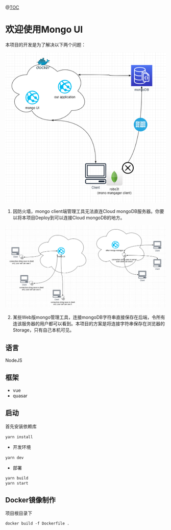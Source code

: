 @[TOC](Welcome)

# 欢迎使用Mongo UI
本项目的开发是为了解决以下两个问题：
    
![image](https://github.com/DinoFeng/MongoUI/blob/master/Solution.png)
    
1.  因防火墙，mongo client端管理工具无法直连Cloud mongoDB服务器。你要以将本项目Deploy到可以连接Cloud mongoDB的地方。
    
![image](https://github.com/DinoFeng/MongoUI/blob/master/Solution2.png)
    
2. 某些Web版mongo管理工具，连接mongoDB字符串直接保存在后端，令所有连该服务器的用户都可以看到。本项目的方案是将连接字符串保存在浏览器的Storage，只有自己本机可见。
    
    
    
## 语言
NodeJS

## 框架
- vue
- quasar

## 启动
首先安装依赖库
    
```yarn install```
    

- 开发环境
    
```yarn dev```
    

- 部署
```
yarn build
yarn start
```

## Docker镜像制作
项目根目录下
```
docker build -f Dockerfile .
```

